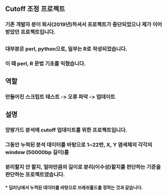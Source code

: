 ## Cutoff 조정 프로젝트
### 기존 개발자 분이 퇴사(2019년)하셔서 프로젝트가 중단되었으나 제가 이어 받았던 프로젝트입니다.
##
### 대부분은 perl, python으로, 일부는 R로 작성되었습니다.
### 이 때 perl, R 문법 기초를 익혔습니다.
##
## 역할
### 만들어진 스크립트 테스트 -> 오류 파악 -> 업데이트
##
## 설명
### 앙팡가드 분석에 cutoff 업데이트를 위한 프로젝트입니다.
### 그동안 누적된 분석 데이터를 바탕으로 1~22번, X, Y 염색체의 각각의 window (50000bp 길이)를
### 분리할지 안 할지, 얼마만큼의 길이로 분리(이수성)할지를 판단하는 기준을 판단하는 프로젝트였습니다.
#### * 딥러닝에서 누적된 데이터를 바탕으로 쓰레쉬홀드를 정하는 것과 같습니다.
